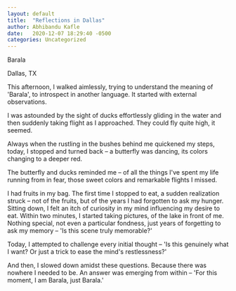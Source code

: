 ```yaml
---
layout: default
title:  "Reflections in Dallas"
author: Abhibandu Kafle
date:   2020-12-07 18:29:40 -0500
categories: Uncategorized
---
```

Barala

Dallas, TX

This afternoon, I walked aimlessly, trying to understand the meaning of 'Barala', to introspect in another language. It started with external observations.

I was astounded by the sight of ducks effortlessly gliding in the water and then suddenly taking flight as I approached. They could fly quite high, it seemed.

Always when the rustling in the bushes behind me quickened my steps, today, I stopped and turned back – a butterfly was dancing, its colors changing to a deeper red.

The butterfly and ducks reminded me – of all the things I've spent my life running from in fear, those sweet colors and remarkable flights I missed.

I had fruits in my bag. The first time I stopped to eat, a sudden realization struck – not of the fruits, but of the years I had forgotten to ask my hunger. Sitting down, I felt an itch of curiosity in my mind influencing my desire to eat. Within two minutes, I started taking pictures, of the lake in front of me. Nothing special, not even a particular fondness, just years of forgetting to ask my memory – 'Is this scene truly memorable?'

Today, I attempted to challenge every initial thought – 'Is this genuinely what I want? Or just a trick to ease the mind's restlessness?'

And then, I slowed down amidst these questions. Because there was nowhere I needed to be. An answer was emerging from within – 'For this moment, I am Barala, just Barala.'
